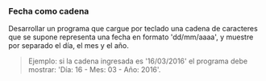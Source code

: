 ### Fecha como cadena

Desarrollar un programa que cargue por teclado una cadena de caracteres que se supone representa una fecha en formato 'dd/mm/aaaa', y muestre por separado el día, el mes y el año. 

> Ejemplo: si la cadena ingresada es '16/03/2016' el programa debe mostrar: 'Día: 16  -  Mes: 03  -  Año: 2016'.